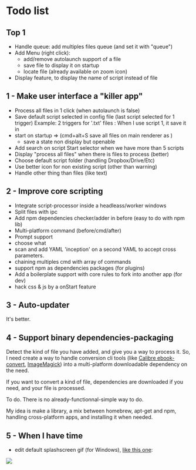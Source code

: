# Todo list

## Top 1

- Handle queue: add multiples files queue (and set it with "queue")
- Add Menu (right click):
  - add/remove autolaunch support of a file
  - save file to display it on startup
  - locate file (already available on zoom icon)
- Display feature, to display the name of script instead of file

## 1 - Make user interface a "killer app"

- Process all files in 1 click (when autolaunch is false)
- Save default script selected in config file (last script selected for 1 trigger)
Example: 2 triggers for '.txt' files :
When I use script 1, it save it in
- start on startup => (cmd+alt+S save all files on main renderer as )
  - save a state non display but openable
- Add search on script Start selector when we have more than 5 scripts  
- Display "process all files" when there is files to process (better)
- Choose default script folder (handling Dropbox/Drive/Etc)
- Use better icon for non existing script (other than warning)
- Handle other thing than files (like text)


## 2 - Improve core scripting

- Integrate script-processor inside a headleass/worker windows
- Split files with ipc
- Add npm dependencies checker/adder in before (easy to do with npm lib)
- Multi-platform command (before/cmd/after)
- Prompt support
- choose what
- scan and add YAML 'inception' on a second YAML to accept cross parameters.
- chaining multiples cmd with array of commands
- support npm as dependencies packages (for plugins)
- Add a boilerplate support with core rules to fork into another app (for dev)
- hack css & js by a onStart feature

## 3 - Auto-updater

It's better.

## 4 - Support binary dependencies-packaging

Detect the kind of file you have added, and give you a way to process it. So, I need create a way to handle conversion cli tools (like [Calibre ebook-convert](ebook-convert), [ImageMagick](https://github.com/ImageMagick/ImageMagick)) into a multi-platform downloadable dependency on the need.

If you want to convert a kind of file, dependencies are downloaded if you need, and your file is processed.

To do. There is no already-functionnal-simple way to do.

My idea is make a library, a mix between homebrew, apt-get and npm, handling cross-platform apps, and installing it when needed.

## 5 - When I have time

-  edit default splashscreen gif (for Windows), [like this one](https://github.com/BoostIO/Boostnote/blob/master/resources/boostnote-install.gif):

![](https://raw.githubusercontent.com/BoostIO/Boostnote/master/resources/boostnote-install.gif)
